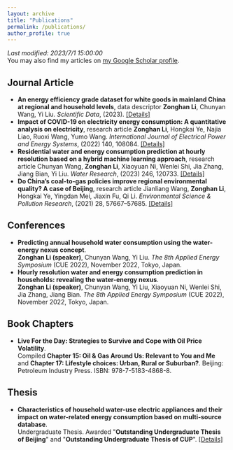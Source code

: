 ```yaml
---
layout: archive
title: "Publications"
permalink: /publications/
author_profile: true
---
```

*Last modified: 2023/7/1 15:00:00*  
You may also find my articles on [my Google Scholar profile](https://scholar.google.com/citations?user=v66rmnsAAAAJ).

Journal Article
------
* **An energy efficiency grade dataset for white goods in mainland China at regional and household levels**, data descriptor
  **Zonghan Li**, Chunyan Wang, Yi Liu. *Scientific Data*, (2023). [[Details]](https://lzh3278.github.io/publication/sdata2023)
* **Impact of COVID-19 on electricity energy consumption: A quantitative analysis on electricity**, research article
  **Zonghan Li**, Hongkai Ye, Najia Liao, Ruoxi Wang, Yumo Wang. *International Journal of Electrical Power and Energy Systems*, (2022) 140, 108084.  [[Details]](https://lzh3278.github.io/publication/ijepes2022)
* **Residential water and energy consumption prediction at hourly resolution based on a hybrid machine learning approach**, research article
  Chunyan Wang, **Zonghan Li**, Xiaoyuan Ni, Wenlei Shi, Jia Zhang, Jiang Bian, Yi Liu. *Water Research*, (2023) 246, 120733. [[Details]](https://lzh3278.github.io/publication/wr2023)
* **Do China’s coal-to-gas policies improve regional environmental quality? A case of Beijing**, research article
  Jianliang Wang, **Zonghan Li**, Hongkai Ye, Yingdan Mei, Jiaxin Fu, Qi Li. *Environmental Science & Pollution Research*, (2021) 28, 57667–57685.  [[Details]](https://lzh3278.github.io/publication/espr2021)

Conferences
------
* **Predicting annual household water consumption using the water-energy nexus concept**.  
  **Zonghan Li (speaker)**, Chunyan Wang, Yi Liu. *The 8th Applied Energy Symposium* (CUE 2022), November 2022, Tokyo, Japan.
* **Hourly resolution water and energy consumption prediction in households: revealing the water-energy nexus**.  
  **Zonghan Li (speaker)**, Chunyan Wang, Yi Liu, Xiaoyuan Ni, Wenlei Shi, Jia Zhang, Jiang Bian. *The 8th Applied Energy Symposium* (CUE 2022), November 2022, Tokyo, Japan.

Book Chapters
------
* **Live For the Day: Strategies to Survive and Cope with Oil Price Volatility**.  
  Compiled **Chapter 15: Oil & Gas Around Us: Relevant to You and Me** and **Chapter 17: Lifestyle choices: Urban, Rural or Suburban?**. Beijing: Petroleum Industry Press. ISBN: 978-7-5183-4868-8.

Thesis
------
* **Characteristics of household water-use electric appliances and their impact on water-related energy consumption based on multi-source database**.  
  Undergraduate Thesis. Awarded "**Outstanding Undergraduate Thesis of Beijing**" and "**Outstanding Undergraduate Thesis of CUP**". [[Details]](https://lzh3278.github.io/publication/UndergraduateThesis)
